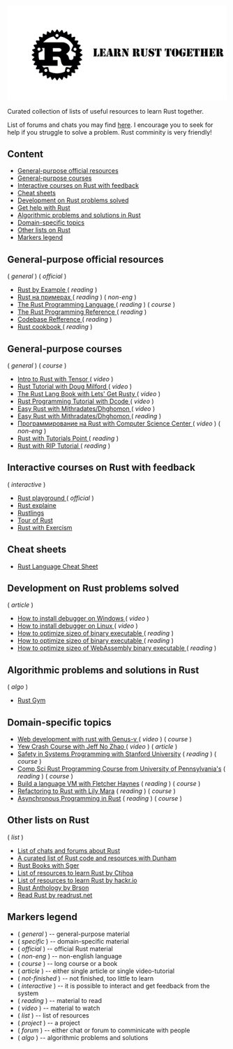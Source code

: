 ![Rust](./doc/image/Logo2.jpg)

Curated collection of lists of useful resources to learn Rust together.

List of forums and chats you may find [here](https://github.com/Learn-Together-Pro/RustCommunity). I encourage you to seek for help if you struggle to solve a problem. Rust comminity is very friendly!

## Content

- [ General-purpose official resources ](#general-purpose-official-resources)
- [ General-purpose courses ](#general-purpose-courses)
- [ Interactive courses on Rust with feedback ](#interactive-courses-on-rust-with-feedback)
- [ Cheat sheets ](#interactive-courses-on-rust-with-feedback)
- [ Development on Rust problems solved ](#development-on-rust-problems-solved)
- [ Get help with Rust ](#get-help-with-rust)
- [ Algorithmic problems and solutions in Rust ](#algorithmic-problems-and-solutions-in-rust)
- [ Domain-specific topics ](#domain-specific-topics-on-rust)
- [ Other lists on Rust ](#other-lists-on-rust)
- [ Markers legend ](#markers-legend)

## General-purpose official resources

( _general_ ) ( _official_ )

- [ Rust by Example ](https://doc.rust-lang.org/rust-by-example/index.html) ( _reading_ )
- [ Rust на примерах ](https://doc.rust-lang.ru/stable/rust-by-example/) ( _reading_ ) ( _non-eng_ )
- [ The Rust Programming Language ](https://doc.rust-lang.org/book/ch00-00-introduction.html) ( _reading_ ) ( _course_ )
- [ The Rust Programming Reference ](https://doc.rust-lang.org/book/ch00-00-introduction.html) ( _reading_ )
- [ Codebase Refference ](https://doc.rust-lang.org/std/index.html) ( _reading_ )
- [ Rust cookbook ](https://rust-lang-nursery.github.io/rust-cookbook/)( _reading_ )

## General-purpose courses

( _general_ ) ( _course_ )

- [ Intro to Rust with Tensor ](https://www.youtube.com/playlist?list=PLJbE2Yu2zumDF6BX6_RdPisRVHgzV02NW) ( _video_ )
- [ Rust Tutorial with Doug Milford ](https://www.youtube.com/playlist?list=PLLqEtX6ql2EyPAZ1M2_C0GgVd4A-_L4_5) ( _video_ )
- [ The Rust Lang Book with Lets' Get Rusty ](https://www.youtube.com/playlist?list=PLai5B987bZ9CoVR-QEIN9foz4QCJ0H2Y8) ( _video_ )
- [ Rust Programming Tutorial with Dcode ](https://www.youtube.com/playlist?list=PLVvjrrRCBy2JSHf9tGxGKJ-bYAN_uDCUL) ( _video_ )
- [ Easy Rust with Mithradates/Dhghomon ](https://www.youtube.com/playlist?list=PLfllocyHVgsRwLkTAhG0E-2QxCf-ozBkk) ( _video_ )
- [ Easy Rust with Mithradates/Dhghomon ](https://github.com/Dhghomon/easy_rust)  ( _reading_ )
- [ Программирование на Rust with Computer Science Center ](https://www.youtube.com/playlist?list=PLlb7e2G7aSpTfhiECYNI2EZ1uAluUqE_e) ( _video_ ) ( _non-eng_ )
- [ Rust with Tutorials Point ](https://www.tutorialspoint.com/rust/index.htm) ( _reading_ )
- [ Rust with RIP Tutorial ](https://riptutorial.com/rust) ( _reading_ )

## Interactive courses on Rust with feedback

( _interactive_ )

- [ Rust playground ](https://play.rust-lang.org/) ( _official_ )
- [ Rust explaine ](https://jrvidal.github.io/explaine.rs/)
- [ Rustlings ](https://github.com/rust-lang/rustlings)
- [ Tour of Rust ](https://tourofrust.com/index.html)
- [ Rust with Exercism ](https://exercism.io/my/tracks/rust)

## Cheat sheets

- [ Rust Language Cheat Sheet ](https://cheats.rs/)

## Development on Rust problems solved

( _article_ )

- [ How to install debugger on Windows ](https://www.youtube.com/watch?v=f6tizikEMTk) ( _video_ )
- [ How to install debugger on Linux ](https://www.youtube.com/watch?v=rarFePIdNoc) ( _video_ )
- [ How to optimize sizeo of binary executable ](https://github.com/johnthagen/min-sized-rust) ( _reading_ )
- [ How to optimize sizeo of binary executable ](https://users.rust-lang.org/t/size-of-the-executable-binary-file-of-an-application/62160/7) ( _reading_ )
- [ How to optimize sizeo of WebAssembly binary executable ](http://cliffle.com/blog/bare-metal-wasm/#help-i-need-trig-importing-functions-from-javascript) ( _reading_ )

## Algorithmic problems and solutions in Rust

( _algo_ )
- [ Rust Gym ](https://github.com/warycat/rustgym)

## Domain-specific topics

- [ Web development with rust with Genus-v ](https://www.youtube.com/playlist?list=PLECOtlti4Psr4hXVX5GuSvLKp0-RZjz93) ( _video_ ) ( _course_ )
- [ Yew Crash Course with Jeff No Zhao ](https://www.youtube.com/watch?v=lmLiMozWNGA) ( _video_ ) ( _article_ )
- [Safety in Systems Programming with Stanford University](https://web.stanford.edu/class/cs110l/) ( _reading_ ) ( _course_ )
- [Comp Sci Rust Programming Course from University of Pennsylvania's](http://cis198-2016s.github.io/schedule/) ( _reading_ ) ( _course_ )
- [Build a language VM with Fletcher Haynes](https://blog.subnetzero.io/post/building-language-vm-part-00/) ( _reading_ ) ( _course_ )
- [Refactoring to Rust with Lily Mara](https://livebook.manning.com/book/refactoring-to-rust/chapter-1/v-2/) ( _reading_ ) ( _course_ )
- [Asynchronous Programming in Rust](https://rust-lang.github.io/async-book/) ( _reading_ ) ( _course_ )

## Other lists on Rust

( _list_ )

- [List of chats and forums about Rust](https://github.com/Learn-Together-Pro/RustCommunity)
- [A curated list of Rust code and resources with Dunham](https://github.com/rust-unofficial/awesome-rust)
- [Rust Books with Sger](https://github.com/sger/RustBooks)
- [List of resources to learn Rust by Ctjhoa](https://github.com/ctjhoa/rust-learning)
- [List of resources to learn Rust by hackr.io](https://hackr.io/tutorials/learn-rust)
- [Rust Anthology by Brson](https://github.com/brson/rust-anthology/blob/master/master-list.md)
- [Read Rust by readrust.net](https://readrust.net/)

<!-- - [Our secondary collection of lists](./Secondary.md) -->
<!-- - [Game Engines and Renderers](./GameEnginesAndRenderers.md) -->

## Markers legend

- ( _general_ ) -- general-purpose material
- ( _specific_ ) -- domain-specific material
- ( _official_ ) -- official Rust material
- ( _non-eng_ ) -- non-english language
- ( _course_ ) -- long course or a book
- ( _article_ ) -- either single article or single video-tutorial
- ( _not-finished_ ) -- not finished, too little to learn
- ( _interactive_ ) -- it is possible to interact and get feedback from the system
- ( _reading_ ) -- material to read
- ( _video_ ) -- material to watch
- ( _list_ ) -- list of resources
- ( _project_ ) -- a project
- ( _forum_ ) -- either chat or forum to comminicate with people
- ( _algo_ ) -- algorithmic problems and solutions
